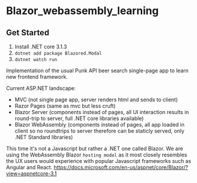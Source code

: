 # Blazor_webassembly_learning

## Get Started
1. Install .NET core 3.1.3
2. `dotnet add package Blazored.Modal`
3. `dotnet watch run`

 Implementation of the usual Punk API beer search single-page app to learn new frontend framework.

Current ASP.NET landscape:
- MVC (not single page app, server renders html and sends to client)
- Razor Pages (same as mvc but less cruft)
- Blazor Server (components instead of pages, all UI interaction results in round-trip to server, full .NET core libraries available)
- Blazor WebAssembly (components instead of pages, all app loaded in client so no roundtrips to server therefore can be staticly served, only .NET Standard libraries)

This time it's not a Javascript but rather a .NET one called Blazor.
We are using the WebAssembly Blazor `hosting model` as it most closely resembles the UX users would experience with popular Javascript frameworks such as Angular and React.
https://docs.microsoft.com/en-us/aspnet/core/Blazor/?view=aspnetcore-3.1